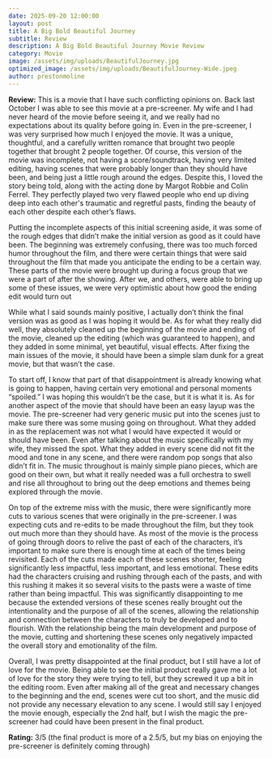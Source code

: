 ```yaml
---
date: 2025-09-20 12:00:00
layout: post
title: A Big Bold Beautiful Journey
subtitle: Review
description: A Big Bold Beautiful Journey Movie Review
category: Movie
image: /assets/img/uploads/BeautifulJourney.jpg
optimized_image: /assets/img/uploads/BeautifulJourney-Wide.jpeg
author: prestonmoline
---
```


**Review:**
This is a movie that I have such conflicting opinions on. Back last October I was able to see this movie at a pre-screener. My wife and I had never heard of the movie before seeing it, and we really had no expectations about its quality before going in. Even in the pre-screener, I was very surprised how much I enjoyed the movie. It was a unique, thoughtful, and a carefully written romance that brought two people together that brought 2 people together. Of course, this version of the movie was incomplete, not having a score/soundtrack, having very limited editing, having scenes that were probably longer than they should have been, and being just a little rough around the edges. Despite this, I loved the story being told, along with the acting done by Margot Robbie and Colin Ferrel. They perfectly played two very flawed people who end up diving deep into each other's traumatic and regretful pasts, finding the beauty of each other despite each other’s flaws.

Putting the incomplete aspects of this initial screening aside, it was some of the rough edges that didn’t make the initial version as good as it could have been. The beginning was extremely confusing, there was too much forced humor throughout the film, and there were certain things that were said throughout the film that made you anticipate the ending to be a certain way. These parts of the movie were brought up during a focus group that we were a part of after the showing. After we, and others, were able to bring up some of these issues, we were very optimistic about how good the ending edit would turn out

While what I said sounds mainly positive, I actually don’t think the final version was as good as I was hoping it would be. As for what they really did well, they absolutely cleaned up the beginning of the movie and ending of the movie, cleaned up the editing (which was guaranteed to happen), and they added in some minimal, yet beautiful, visual effects. After fixing the main issues of the movie, it should have been a simple slam dunk for a great movie, but that wasn’t the case.

To start off, I know that part of that disappointment is already knowing what is going to happen, having certain very emotional and personal moments “spoiled.” I was hoping this wouldn’t be the case, but it is what it is. As for another aspect of the movie that should have been an easy layup was the movie. The pre-screener had very generic music put into the scenes just to make sure there was some musing going on throughout. What they added in as the replacement was not what I would have expected it would or should have been. Even after talking about the music specifically with my wife, they missed the spot. What they added in every scene did not fit the mood and tone in any scene, and there were random pop songs that also didn’t fit in. The music throughout is mainly simple piano pieces, which are good on their own, but what it really needed was a full orchestra to swell and rise all throughout to bring out the deep emotions and themes being explored through the movie.

On top of the extreme miss with the music, there were significantly more cuts to various scenes that were originally in the pre-screener. I was expecting cuts and re-edits to be made throughout the film, but they took out much more than they should have. As most of the movie is the process of going through doors to relive the past of each of the characters, it’s important to make sure there is enough time at each of the times being revisited. Each of the cuts made each of these scenes shorter, feeling significantly less impactful, less important, and less emotional. These edits had the characters cruising and rushing through each of the pasts, and with this rushing it makes it so several visits to the pasts were a waste of time rather than being impactful. This was significantly disappointing to me because the extended versions of these scenes really brought out the intentionality and the purpose of all of the scenes, allowing the relationship and connection between the characters to truly be developed and to flourish. With the relationship being the main development and purpose of the movie, cutting and shortening these scenes only negatively impacted the overall story and emotionality of the film.

Overall, I was pretty disappointed at the final product, but I still have a lot of love for the movie. Being able to see the initial product really gave me a lot of love for the story they were trying to tell, but they screwed it up a bit in the editing room. Even after making all of the great and necessary changes to the beginning and the end, scenes were cut too short, and the music did not provide any necessary elevation to any scene. I would still say I enjoyed the movie enough, especially the 2nd half, but I wish the magic the pre-screener had could have been present in the final product.


**Rating:**
3/5 (the final product is more of a 2.5/5, but my bias on enjoying the pre-screener is definitely coming through)


